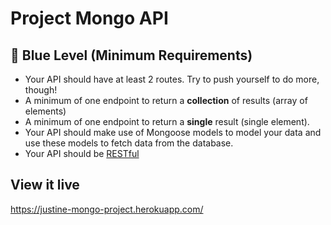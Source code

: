 # Project Mongo API

## **🔵  Blue Level (Minimum Requirements)**

- Your API should have at least 2 routes. Try to push yourself to do more, though!
- A minimum of one endpoint to return a **collection** of results (array of elements)
- A minimum of one endpoint to return a **single** result (single element).
- Your API should make use of Mongoose models to model your data and use these models to fetch data from the database.
- Your API should be [RESTful](https://www.notion.so/REST-API-4f41f34c6938418fa5193d286da491d9)


## View it live

https://justine-mongo-project.herokuapp.com/
